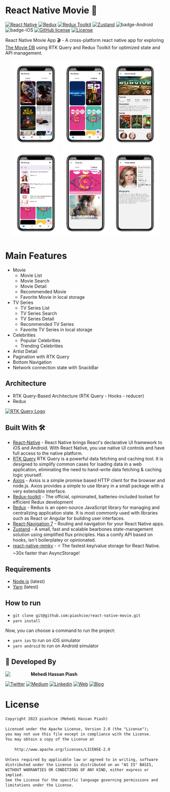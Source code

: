 # React Native Movie 🚀

[![React Native](https://img.shields.io/badge/React%20Native-v0.80.2-green.svg)](https://facebook.github.io/react-native/)
[![Redux](https://img.shields.io/badge/Redux-5.0.1-764ABC?logo=redux)](https://redux.js.org/)
[![Redux Toolkit](https://img.shields.io/badge/Redux%20Toolkit-v2.8.2-00BFFF?logo=redux)](https://redux-toolkit.js.org/)
[![Zustand](https://img.shields.io/badge/Zustand-v5.0.7-FF0099?logo=react)](https://github.com/pmndrs/zustand)
![badge-Android](https://img.shields.io/badge/Platform-Android-brightgreen)
![badge-iOS](https://img.shields.io/badge/Platform-iOS-lightgray)
[![GitHub license](https://img.shields.io/badge/license-Apache%20License%202.0-blue.svg?style=flat)](https://www.apache.org/licenses/LICENSE-2.0)
<a href="https://github.com/piashcse"><img alt="License" src="https://img.shields.io/static/v1?label=GitHub&message=piashcse&color=C51162"/></a>

React Native Movie App 🎬 - A cross-platform react native app for exploring [The Movie DB](https://www.themoviedb.org) using RTK Query and Redux Toolkit for optimized state and API management.<br>

<p align="center">
  <img width="30%" height="50%" src="https://github.com/piashcse/react-native-movie/blob/main/screenshots/1730741954753_100.PNG" />
  <img width="30%" height="50%" src="https://github.com/piashcse/react-native-movie/blob/main/screenshots/1730741946121_100.PNG" />
  <img width="30%" height="50%" src="https://github.com/piashcse/react-native-movie/blob/main/screenshots/1730741936047_100.PNG" />
  <img width="30%" height="50%" src="https://github.com/piashcse/react-native-movie/blob/main/screenshots/1730741920629_100.PNG" />
  <img width="30%" height="50%" src="https://github.com/piashcse/react-native-movie/blob/main/screenshots/1730741927781_100.PNG" />
  <img width="30%" height="50%" src="https://github.com/piashcse/react-native-movie/blob/main/screenshots/1730741964832_100.PNG" />
</p>

# Main Features

- Movie
  - Movie List
  - Movie Search
  - Movie Detail
  - Recommended Movie
  - Favorite Movie in local storage
- TV Series
  - TV Series List
  - TV Series Search
  - TV Series Detail
  - Recommended TV Series
  - Favorite TV Series in local storage
- Celebrities
  - Popular Celebrities
  - Trending Celebrities
- Artist Detail
- Pagination with RTK Query
- Bottom Navigation
- Network connection state with SnackBar

## Architecture

- RTK Query-Based Architecture (RTK Query - Hooks - reducer)
- Redux
<p float="left"> 
  <a href='https://redux-toolkit.js.org/rtk-query/overview'>
  <img src='https://redux-toolkit.js.org/img/redux-logo-landscape.png' height='50' alt='RTK Query Logo' aria-label='redux-toolkit.js.org/rtk-query' />
</a>
</p>

## Built With 🛠

- [React-Native](https://reactnative.dev/) - React Native brings React's declarative UI framework to iOS and Android. With React Native, you use native UI controls and have full access to the native platform.
- [RTK Query](https://redux-toolkit.js.org/rtk-query/overview) RTK Query is a powerful data fetching and caching tool. It is designed to simplify common cases for loading data in a web application, eliminating the need to hand-write data fetching & caching logic yourself.
- [Axios](https://axios-http.com/) - Axios is a simple promise based HTTP client for the browser and node.js. Axios provides a simple to use library in a small package with a very extensible interface.
- [Redux-toolkit](https://redux-toolkit.js.org/) - The official, opinionated, batteries-included toolset for efficient Redux development
- [Redux](https://redux.js.org/) - Redux is an open-source JavaScript library for managing and centralizing application state. It is most commonly used with libraries such as React or Angular for building user interfaces.
- [React-Navigation 7](https://reactnavigation.org/) - Routing and navigation for your React Native apps.
- [Zustand](https://zustand-demo.pmnd.rs/) - A small, fast and scalable bearbones state-management solution using simplified flux principles. Has a comfy API based on hooks, isn't boilerplatey or opinionated.
- [react-native-mmkv](https://github.com/mrousavy/react-native-mmkv) - ⚡️ The fastest key/value storage for React Native. ~30x faster than AsyncStorage!

## Requirements

- [Node.js](https://nodejs.org/) (latest)
- [Yarn](https://yarnpkg.com/) (latest)

## How to run

- `git clone git@github.com:piashcse/react-native-movie.git`
- `yarn install`

Now, you can choose a command to run the project:

- `yarn ios` to run on iOS simulator
- `yarn android` to run on Android simulator

## 👨 Developed By

<a href="https://twitter.com/piashcse" target="_blank">
  <img src="https://avatars.githubusercontent.com/piashcse" width="80" align="left">
</a>

**Mehedi Hassan Piash**

[![Twitter](https://img.shields.io/badge/-Twitter-1DA1F2?logo=x&logoColor=white&style=for-the-badge)](https://twitter.com/piashcse)
[![Medium](https://img.shields.io/badge/-Medium-00AB6C?logo=medium&logoColor=white&style=for-the-badge)](https://medium.com/@piashcse)
[![Linkedin](https://img.shields.io/badge/-LinkedIn-0077B5?logo=linkedin&logoColor=white&style=for-the-badge)](https://www.linkedin.com/in/piashcse/)
[![Web](https://img.shields.io/badge/-Web-0073E6?logo=appveyor&logoColor=white&style=for-the-badge)](https://piashcse.github.io/)
[![Blog](https://img.shields.io/badge/-Blog-0077B5?logo=readme&logoColor=white&style=for-the-badge)](https://piashcse.blogspot.com)

# License

```
Copyright 2023 piashcse (Mehedi Hassan Piash)

Licensed under the Apache License, Version 2.0 (the "License");
you may not use this file except in compliance with the License.
You may obtain a copy of the License at

    http://www.apache.org/licenses/LICENSE-2.0

Unless required by applicable law or agreed to in writing, software
distributed under the License is distributed on an "AS IS" BASIS,
WITHOUT WARRANTIES OR CONDITIONS OF ANY KIND, either express or implied.
See the License for the specific language governing permissions and
limitations under the License.
```
